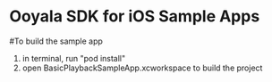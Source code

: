 Ooyala SDK for iOS Sample Apps
==================================

#To build the sample app

1. in terminal, run "pod install"
2. open BasicPlaybackSampleApp.xcworkspace to build the project